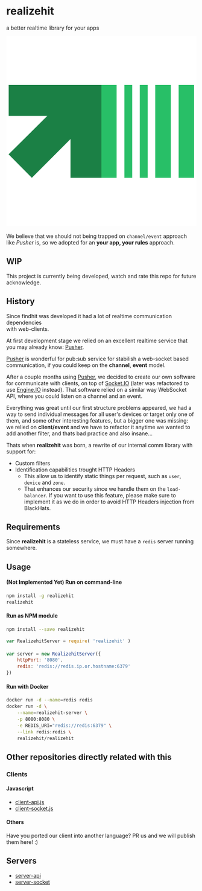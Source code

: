 # realizehit

a better realtime library for your apps

![Logo](https://raw.githubusercontent.com/realizehit/presskit/master/logo/icons/512x512/icon_g.png)

We believe that we should not being trapped on `channel/event` approach like
*Pusher* is, so we adopted for an **your app, your rules** approach.

## WIP
This project is currently being developed, watch and rate this repo for future
acknowledge. 

## History

Since findhit was developed it had a lot of realtime communication dependencies  
with web-clients.

At first development stage we relied on an excellent realtime service that you
may already know: [Pusher](http://pusher.com).

[Pusher](http://pusher.com) is wonderful for pub:sub service for stabilish a
web-socket based communication, if you could keep on the **channel**, **event**
model.

After a couple months using [Pusher](http://pusher.com), we decided to create
our own software for communicate with clients, on top of
[Socket.IO](http://socket.io/) (later was refactored to use
[Engine.IO](https://github.com/Automattic/engine.io) instead).
That software relied on a similar way WebSocket API, where you could listen on
a channel and an event.

Everything was great until our first structure problems appeared, we had a way
to send individual messages for all user's devices or target only one of them,
and some other interesting features, but a bigger one was missing: we relied on
**client/event** and we have to refactor it anytime we wanted to add another
filter, and thats bad practice and also insane...

Thats when **realizehit** was born, a rewrite of our internal comm library with
support for:

* Custom filters
* Identification capabilities trought HTTP Headers
    * This allow us to identify static things per request, such as `user`,
      `device` and `zone`.
    * That enhances our security since we handle them on the `load-balancer`. If
      you want to use this feature, please make sure to implement it as we do in
      order to avoid HTTP Headers injection from BlackHats.



## Requirements

Since **realizehit** is a stateless service, we must have a `redis` server running
somewhere.

## Usage

#### (Not Implemented Yet) Run on command-line

```bash
npm install -g realizehit
realizehit
```

#### Run as NPM module

```bash
npm install --save realizehit
```

```javascript
var RealizehitServer = require( 'realizehit' )

var server = new RealizehitServer({
    httpPort: '8080',
    redis: 'redis://redis.ip.or.hostname:6379'
})
```

#### Run with Docker

```bash
docker run -d --name=redis redis
docker run -d \
    --name=realizehit-server \
    -p 8080:8080 \
    -e REDIS_URI="redis://redis:6379" \
    --link redis:redis \
    realizehit/realizehit
```


## Other repositories directly related with this

### Clients

#### Javascript

* [client-api.js](https://github.com/realizehit/client-api.js)
* [client-socket.js](https://github.com/realizehit/client-socket.js)

#### Others

Have you ported our client into another language? PR us and we will publish them
here! :)

## Servers

* [server-api](https://github.com/realizehit/server-api)
* [server-socket](https://github.com/realizehit/server-socket)

